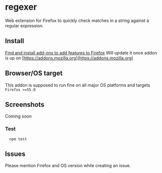 # regexer 

Web extension for Firefox to quickly check matches in a string against a regular expression.

## Install

[Find and install add-ons to add features to Firefox](https://support.mozilla.org/en-US/kb/find-and-install-add-ons-add-features-to-firefox)
Will update it once addon is up on [https://addons.mozilla.org](https://addons.mozilla.org)

## Browser/OS target

This addon is supposed to run fine on all major OS platforms and targets `Firefox >=55.0`

## Screenshots

Coming soon

### Test

```
  npm test
```

## Issues

Please mention Firefox and OS version while creating an issue.
